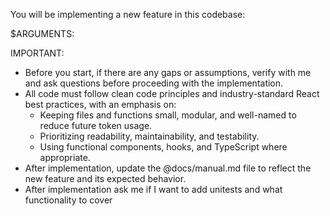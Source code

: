 You will be implementing a new feature in this codebase:

$ARGUMENTS:

IMPORTANT:
- Before you start, if there are any gaps or assumptions, verify with me and ask questions before proceeding with the implementation.
- All code must follow clean code principles and industry-standard React best practices, with an emphasis on:
    - Keeping files and functions small, modular, and well-named to reduce future token usage.
    - Prioritizing readability, maintainability, and testability.
    - Using functional components, hooks, and TypeScript where appropriate.
- After implementation, update the @docs/manual.md file to reflect the new feature and its expected behavior.
- After implementation ask me if I want to add unitests and what functionality to cover 
